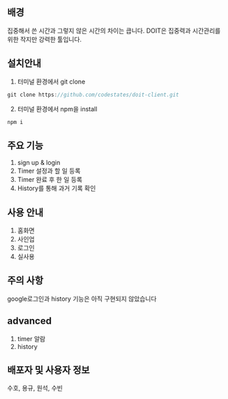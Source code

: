 ## 배경

집중해서 쓴 시간과 그렇지 않은 시간의 차이는 큽니다.
DOIT은 집중력과 시간관리를 위한 작지만 강력한 툴입니다.

## 설치안내

1. 터미널 환경에서 git clone

```javascript
git clone https://github.com/codestates/doit-client.git
```

2. 터미널 환경에서 npm을 install

```javascript
npm i
```

## 주요 기능

1. sign up & login
2. Timer 설정과 할 일 등록
3. Timer 완료 후 한 일 등록
4. History를 통해 과거 기록 확인

## 사용 안내

1. 홈화면
2. 사인업
3. 로그인
4. 실사용

## 주의 사항

google로그인과 history 기능은 아직 구현되지 않았습니다

## advanced

1. timer 알람
2. history

## 배포자 및 사용자 정보

수호, 용규, 원석, 수빈
